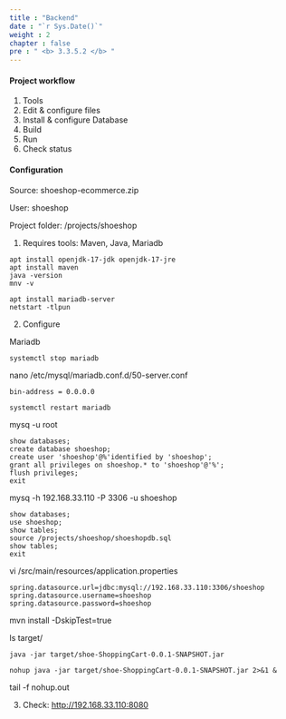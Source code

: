 ```yaml
---
title : "Backend"
date : "`r Sys.Date()`"
weight : 2
chapter : false
pre : " <b> 3.3.5.2 </b> "
---
```


#### Project workflow
1. Tools
2. Edit & configure files
3. Install & configure Database
4. Build
5. Run
6. Check status

#### Configuration
Source: shoeshop-ecommerce.zip

User: shoeshop

Project folder: /projects/shoeshop
1. Requires tools: Maven, Java, Mariadb

````
apt install openjdk-17-jdk openjdk-17-jre
apt install maven
java -version
mnv -v
````

````
apt install mariadb-server
netstart -tlpun
````
2. Configure

Mariadb

````
systemctl stop mariadb
````
nano /etc/mysql/mariadb.conf.d/50-server.conf
````
bin-address = 0.0.0.0
````
````
systemctl restart mariadb
````
mysq -u root
````
show databases;
create database shoeshop;
create user 'shoeshop'@%'identified by 'shoeshop';
grant all privileges on shoeshop.* to 'shoeshop'@'%';
flush privileges;
exit
````

mysq -h 192.168.33.110 -P 3306 -u shoeshop
````
show databases;
use shoeshop;
show tables;
source /projects/shoeshop/shoeshopdb.sql
show tables;
exit
````
vi /src/main/resources/application.properties
````
spring.datasource.url=jdbc:mysql://192.168.33.110:3306/shoeshop
spring.datasource.username=shoeshop
spring.datasource.password=shoeshop
````
mvn install -DskipTest=true

ls target/
````
java -jar target/shoe-ShoppingCart-0.0.1-SNAPSHOT.jar
````

````
nohup java -jar target/shoe-ShoppingCart-0.0.1-SNAPSHOT.jar 2>&1 &
````

tail -f nohup.out

3. Check: http://192.168.33.110:8080
